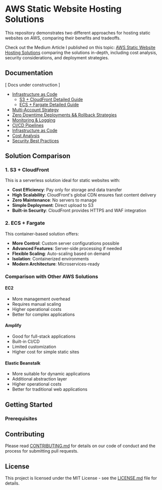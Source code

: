 # AWS Static Website Hosting Solutions

This repository demonstrates two different approaches for hosting static websites on AWS, comparing their benefits and tradeoffs.

Check out the Medium Article I published on this topic: [AWS Static Website Hosting Solutions](https://medium.jumads.com/aws-static-website-hosting-solutions-7b3b3b3b3b3b) comparing the solutions in-depth, including cost analysis, security considerations, and deployment strategies.

## Documentation

[ Docs under construction ]

- [Infrastructure as Code](docs/iac.md)
  - [S3 + CloudFront Detailed Guide](docs/s3-cloudfront.md)
  - [ECS + Fargate Detailed Guide](docs/ecs-fargate.md)
- [Multi-Account Strategy](docs/multi-account.md)
- [Zero Downtime Deployments && Rollback Strategies](docs/deployments.md)
- [Monitoring & Logging](docs/monitoring.md)
- [CI/CD Pipelines](docs/cicd.md)
- [Infrastructure as Code](docs/iac.md)
- [Cost Analysis](docs/costs.md)
- [Security Best Practices](docs/security.md)

## Solution Comparison

### 1. S3 + CloudFront
This is a serverless solution ideal for static websites with:
- **Cost Efficiency**: Pay only for storage and data transfer
- **High Scalability**: CloudFront's global CDN ensures fast content delivery
- **Zero Maintenance**: No servers to manage
- **Simple Deployment**: Direct upload to S3
- **Built-in Security**: CloudFront provides HTTPS and WAF integration

### 2. ECS + Fargate
This container-based solution offers:
- **More Control**: Custom server configurations possible
- **Advanced Features**: Server-side processing if needed
- **Flexible Scaling**: Auto-scaling based on demand
- **Isolation**: Containerized environments
- **Modern Architecture**: Microservices-ready

### Comparison with Other AWS Solutions

#### EC2
- More management overhead
- Requires manual scaling
- Higher operational costs
- Better for complex applications

#### Amplify
- Good for full-stack applications
- Built-in CI/CD
- Limited customization
- Higher cost for simple static sites

#### Elastic Beanstalk
- More suitable for dynamic applications
- Additional abstraction layer
- Higher operational costs
- Better for traditional web applications

## Getting Started

### Prerequisites


## Contributing

Please read [CONTRIBUTING.md](CONTRIBUTING.md) for details on our code of conduct and the process for submitting pull requests.

## License

This project is licensed under the MIT License - see the [LICENSE.md](LICENSE.md) file for details.
